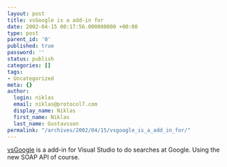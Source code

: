 ```yaml
---
layout: post
title: vsGoogle is a add-in for
date: 2002-04-15 00:17:56.000000000 +00:00
type: post
parent_id: '0'
published: true
password: ''
status: publish
categories: []
tags:
- Uncategorized
meta: {}
author:
  login: niklas
  email: niklas@protocol7.com
  display_name: Niklas
  first_name: Niklas
  last_name: Gustavsson
permalink: "/archives/2002/04/15/vsgoogle_is_a_add_in_for/"
---
```

[vsGoogle](http://www.pocketsoap.com/sf/vsGoogle.asp) is a add-in for Visual Studio to do searches at Google. Using the new SOAP API of course.

